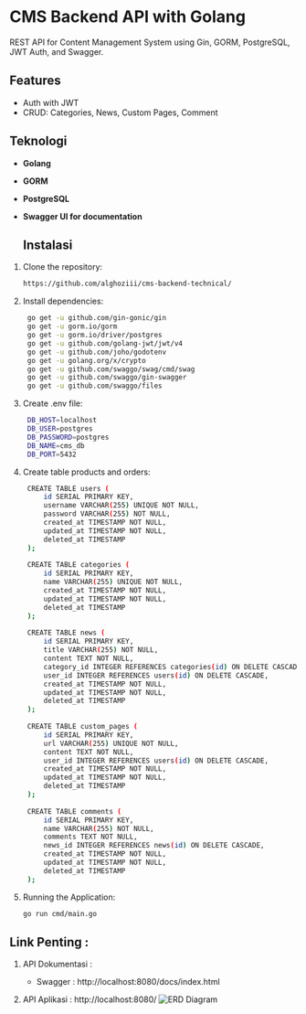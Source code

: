 # CMS Backend API with Golang

REST API for Content Management System using Gin, GORM, PostgreSQL, JWT Auth, and Swagger.

## Features
- Auth with JWT
- CRUD: Categories, News, Custom Pages, Comment

## Teknologi 

- **Golang**
- **GORM**
- **PostgreSQL**
- **Swagger UI for documentation**

  ## Instalasi

1. Clone the repository:

   ```bash
   https://github.com/alghoziii/cms-backend-technical/

2. Install dependencies:
   ```bash
    go get -u github.com/gin-gonic/gin
    go get -u gorm.io/gorm
    go get -u gorm.io/driver/postgres
    go get -u github.com/golang-jwt/jwt/v4
    go get -u github.com/joho/godotenv
    go get -u golang.org/x/crypto
    go get -u github.com/swaggo/swag/cmd/swag
    go get -u github.com/swaggo/gin-swagger
    go get -u github.com/swaggo/files
3. Create .env file:
   ```bash
    DB_HOST=localhost
    DB_USER=postgres
    DB_PASSWORD=postgres
    DB_NAME=cms_db
    DB_PORT=5432
4. Create table products and orders:
   ```bash
    CREATE TABLE users (
        id SERIAL PRIMARY KEY,
        username VARCHAR(255) UNIQUE NOT NULL,
        password VARCHAR(255) NOT NULL,
        created_at TIMESTAMP NOT NULL,
        updated_at TIMESTAMP NOT NULL,
        deleted_at TIMESTAMP
    );
    
    CREATE TABLE categories (
        id SERIAL PRIMARY KEY,
        name VARCHAR(255) UNIQUE NOT NULL,
        created_at TIMESTAMP NOT NULL,
        updated_at TIMESTAMP NOT NULL,
        deleted_at TIMESTAMP
    );
    
    CREATE TABLE news (
        id SERIAL PRIMARY KEY,
        title VARCHAR(255) NOT NULL,
        content TEXT NOT NULL,
        category_id INTEGER REFERENCES categories(id) ON DELETE CASCADE,
        user_id INTEGER REFERENCES users(id) ON DELETE CASCADE,
        created_at TIMESTAMP NOT NULL,
        updated_at TIMESTAMP NOT NULL,
        deleted_at TIMESTAMP
    );
    
    CREATE TABLE custom_pages (
        id SERIAL PRIMARY KEY,
        url VARCHAR(255) UNIQUE NOT NULL,
        content TEXT NOT NULL,
        user_id INTEGER REFERENCES users(id) ON DELETE CASCADE,
        created_at TIMESTAMP NOT NULL,
        updated_at TIMESTAMP NOT NULL,
        deleted_at TIMESTAMP
    );
    
    CREATE TABLE comments (
        id SERIAL PRIMARY KEY,
        name VARCHAR(255) NOT NULL,
        comments TEXT NOT NULL,
        news_id INTEGER REFERENCES news(id) ON DELETE CASCADE,
        created_at TIMESTAMP NOT NULL,
        updated_at TIMESTAMP NOT NULL,
        deleted_at TIMESTAMP
    );
   
5. Running the Application:
   ```bash
   go run cmd/main.go

   
## Link Penting :
1. API Dokumentasi :
   
    - Swagger : http://localhost:8080/docs/index.html
      
3. API Aplikasi : http://localhost:8080/
   ![ERD Diagram](https://ibb.co.com/JWFSBf9z)



   






